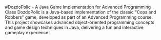 #DozdoPolic - A Java Game Implementation for Advanced Programming Class
DozdoPolic is a Java-based implementation of the classic "Cops and Robbers" game, developed as part of an Advanced Programming course. This project showcases advanced object-oriented programming concepts and game design techniques in Java, delivering a fun and interactive gameplay experience.
